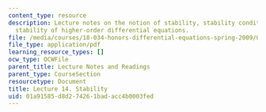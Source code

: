 ```yaml
---
content_type: resource
description: Lecture notes on the notion of stability, stability conditions, and the
  stability of higher-order differential equations.
file: /media/courses/18-034-honors-differential-equations-spring-2009/01a91585d8d274261badacc4b0003fed_MIT18_034s09_lec14.pdf
file_type: application/pdf
learning_resource_types: []
ocw_type: OCWFile
parent_title: Lecture Notes and Readings
parent_type: CourseSection
resourcetype: Document
title: Lecture 14. Stability
uid: 01a91585-d8d2-7426-1bad-acc4b0003fed
---
```

